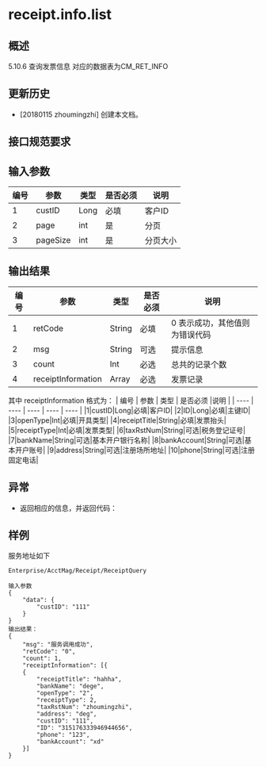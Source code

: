 # receipt.info.list

## 概述

5.10.6 查询发票信息
对应的数据表为CM_RET_INFO

## 更新历史

 - [20180115 zhoumingzhi] 创建本文档。
## 接口规范要求

## 输入参数

| 编号 | 参数 | 类型 | 是否必须 |说明 |
| ---- | ---- | ---- | ---- | ---- |
|1|custID|Long|必填|客户ID|
|2| page | int| 是|分页|
|3| pageSize | int| 是|分页大小|

## 输出结果
| 编号 | 参数 | 类型 | 是否必须 |说明 |
| ---- | ---- | ---- | ---- | ---- |
|1|retCode|String|必填|0 表示成功，其他值则为错误代码|
|2|msg|String|可选|提示信息|
|3|count|Int|必选|总共的记录个数|
|4|receiptInformation|Array|必选|发票记录|

其中 receiptInformation 格式为：
| 编号 | 参数 | 类型 | 是否必须 |说明 |
| ---- | ---- | ---- | ---- | ---- |
|1|custID|Long|必填|客户ID|
|2|ID|Long|必填|主键ID|
|3|openType|Int|必填|开具类型|
|4|receiptTitle|String|必填|发票抬头|
|5|receiptType|Int|必填|发票类型|
|6|taxRstNum|String|可选|税务登记证号|
|7|bankName|String|可选|基本开户银行名称|
|8|bankAccount|String|可选|基本开户账号|
|9|address|String|可选|注册场所地址|
|10|phone|String|可选|注册固定电话|

## 异常
 * 返回相应的信息，并返回代码：
 
## 样例

服务地址如下
```
Enterprise/AcctMag/Receipt/ReceiptQuery
```

```
输入参数
{
	"data": {
		"custID": "111"
	}
}
输出结果：
{
	"msg": "服务调用成功",
	"retCode": "0",
	"count": 1,
	"receiptInformation": [{
	{
		"receiptTitle": "hahha",
		"bankName": "dege",
		"openType": "2",
		"receiptType": 2,
		"taxRstNum": "zhoumingzhi",
		"address": "deg",
		"custID": "111",
		"ID": "315176333946944656",
		"phone": "123",
		"bankAccount": "xd"
	}]
}
```